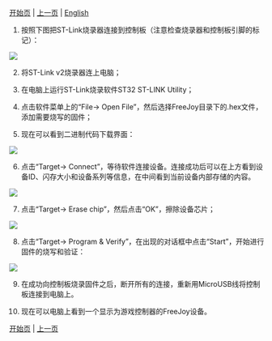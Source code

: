 

[开始页](../README.md) | [上一页](Windows下刷写固件.md) | [English](../eng/Flashing-firmware-with-ST-Link-programmer.md)

1. 按照下图把ST-Link烧录器连接到控制板（注意检查烧录器和控制板引脚的标记）：

![](../images/1.jpg)

2. 将ST-Link v2烧录器连上电脑；

3. 在电脑上运行ST-Link烧录软件ST32 ST-LINK Utility；

4. 点击软件菜单上的“File-> Open File”，然后选择FreeJoy目录下的.hex文件，添加需要烧写的固件；

5. 现在可以看到二进制代码下载界面：

![](../images/2.jpg)

6. 点击“Target-> Connect”，等待软件连接设备。连接成功后可以在上方看到设备ID、闪存大小和设备系列等信息，在中间看到当前设备内部存储的内容。

![](../images/3.jpg)

7. 点击“Target-> Erase chip”，然后点击“OK”，擦除设备芯片；

![](../images/4.jpg)

8. 点击“Target-> Program & Verify”，在出现的对话框中点击“Start”，开始进行固件的烧写和验证：

![](../images/5.jpg)

9. 在成功向控制板烧录固件之后，断开所有的连接，重新用MicroUSB线将控制板连接到电脑上。

10. 现在可以电脑上看到一个显示为游戏控制器的FreeJoy设备。

[开始页](../README.md) | [上一页](Windows下刷写固件.md)
